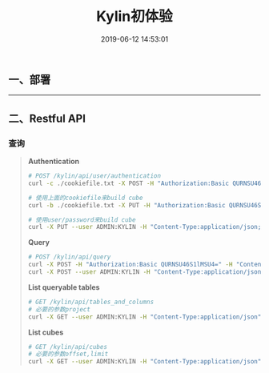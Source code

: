 ﻿---
title: Kylin初体验
date: 2019-06-12 14:53:01
categories: 大数据
tags: 
    - Kylin
---

## 一、部署


---
<!-- more -->

## 二、Restful API
### 查询
> **Authentication**
> ```bash
> # POST /kylin/api/user/authentication
> curl -c ./cookiefile.txt -X POST -H "Authorization:Basic QURNSU46S1lMSU4=" -H "Content-Type:application/json" "http://192.168.142.128:7070/kylin/api/user/authentication"
> 
> # 使用上面的cookiefile来build cube
> curl -b ./cookiefile.txt -X PUT -H "Authorization:Basic QURNSU46S1lMSU4=" -H "Content-Type:application/json" -d '{"startTime":1423526400000,"endTime":1423612800000,"buildType":"BUILD"}' "http://192.168.142.128:7070/kylin/api/cubes/your_cube/build"
> 
> # 使用user/password来build cube 
> curl -X PUT --user ADMIN:KYLIN -H "Content-Type:application/json;charset=utf-8" -d '{"startTime":820454400000,"endTime":821318400000,"buildType":"BUILD"}' "http://192.168.142.128:7070/kylin/api/cubes/your_cube/build" 
> ```
> **Query**
> ```bash
> # POST /kylin/api/query
> curl -X POST -H "Authorization:Basic QURNSU46S1lMSU4=" -H "Content-Type:application/json" -d '{"sql":"select part_dt,sum(price) as total_sold,count(distinct seller_id) as sellers from kylin_sales group by part_dt order by part_dt","project":"learn_kylin"}'  "http://192.168.142.128:7070/kylin/api/query"
> curl -X POST --user ADMIN:KYLIN -H "Content-Type:application/json" -d '{"sql":"select part_dt,sum(price) as total_sold,count(distinct seller_id) as sellers from kylin_sales group by part_dt order by part_dt","project":"learn_kylin"}'  "http://192.168.142.128:7070/kylin/api/query"
> ```
> **List queryable tables**
> ```bash
> # GET /kylin/api/tables_and_columns
> # 必要的参数project
> curl -X GET --user ADMIN:KYLIN -H "Content-Type:application/json" "http://192.168.142.128:7070/kylin/api/tables_and_columns?project=learn_kylin"
> ```
> **List cubes**
> ```bash
> # GET /kylin/api/cubes
> # 必要的参数offset,limit
> curl -X GET --user ADMIN:KYLIN -H "Content-Type:application/json" "http://192.168.142.128:7070/kylin/api/cubes"
> ```